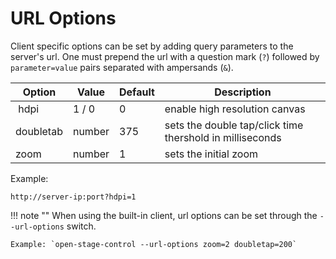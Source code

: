 # URL Options

Client specific options can be set by adding query parameters to the server's url. One must prepend the url with a question mark (`?`) followed by `parameter=value` pairs separated with ampersands (`&`).


| Option | Value | Default | Description |
|----|----|----|----|
| hdpi | 1 / 0 | 0 |enable high resolution canvas |
| doubletab | number | 375 | sets the double tap/click time thershold in milliseconds |
| zoom | number | 1 | sets the initial zoom |

Example:

`http://server-ip:port?hdpi=1`


!!! note ""
    When using the built-in client, url options can be set through the `--url-options` switch.

    Example: `open-stage-control --url-options zoom=2 doubletap=200`
